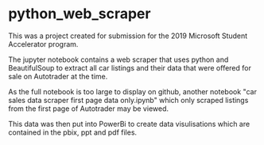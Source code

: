 # python_web_scraper

This was a project created for submission for the 2019 Microsoft Student Accelerator program.

The jupyter notebook contains a web scraper that uses python and BeautifulSoup to extract all car listings and their data that were offered for sale on Autotrader at the time.

As the full notebook is too large to display on github, another notebook "car sales data scraper first page data only.ipynb" which only scraped listings from the first page of Autotrader may be viewed.

This data was then put into PowerBi to create data visulisations which are contained in the pbix, ppt and pdf files.
